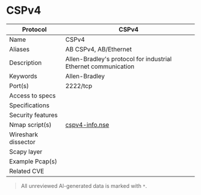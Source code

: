 # CSPv4

| Protocol | CSPv4 |
|---|---|
| Name | CSPv4 |
| Aliases | AB CSPv4, AB/Ethernet |
| Description | Allen-Bradley's protocol for industrial Ethernet communication |
| Keywords | Allen-Bradley |
| Port(s) | 2222/tcp |
| Access to specs |  |
| Specifications |  |
| Security features |  |
| Nmap script(s) | [cspv4-info.nse](https://github.com/digitalbond/Redpoint/blob/master/cspv4-info.nse) |
| Wireshark dissector |  |
| Scapy layer |  |
| Example Pcap(s) |  |
| Related CVE |  |



> All unreviewed AI-generated data is marked with `*`.
